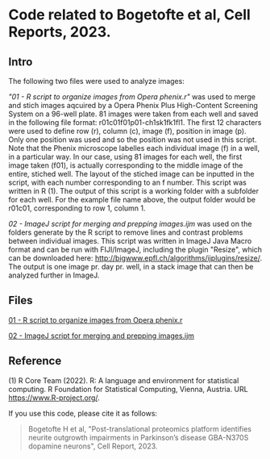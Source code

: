# Code related to Bogetofte et al, Cell Reports, 2023.

## Intro

The following two files were used to analyze images:

*"01 - R script to organize images from Opera phenix.r"* was used to merge and stich images aqcuired by a Opera Phenix Plus High-Content Screening System on a 96-well plate. 81 images were taken from each well and saved in the following file format: r01c01f01p01-ch1sk1fk1fl1. The first 12 characters were used to define row (r), column (c), image (f), position in image (p). Only one position was used and so the position was not used in this script. Note that the Phenix microscope labelles each individual image (f) in a well, in a particular way. In our case, using 81 images for each well, the first image taken (f01), is actually corresponding to the middle image of the entire, stiched well. The layout of the stiched image can be inputted in the script, with each number corresponding to an f number. This script was written in R (1). The output of this script is a working folder with a subfolder for each well. For the example file name above, the output folder would be r01c01, corresponding to row 1, column 1. 

*02 - ImageJ script for merging and prepping images.ijm* was used on the folders generate by the R script to remove lines and contrast problems between individual images. This script was written in ImageJ Java Macro format and can be run with FIJI/ImageJ, including the plugin "Resize", which can be downloaded here: http://bigwww.epfl.ch/algorithms/ijplugins/resize/. The output is one image pr. day pr. well, in a stack image that can then be analyzed further in ImageJ.

## Files

[01 - R script to organize images from Opera phenix.r](https://github.com/mbarnkob/articles/blob/main/2023%20-%20Bogetofte%20-%20Cell%20Reports/01%20-%20R%20script%20to%20organize%20images%20from%20Opera%20phenix.r)

[02 - ImageJ script for merging and prepping images.ijm](https://github.com/mbarnkob/articles/blob/main/2023%20-%20Bogetofte%20-%20Cell%20Reports/02%20-%20ImageJ%20script%20for%20merging%20and%20prepping%20images.ijm)

## Reference

(1) R Core Team (2022). R: A language and environment for statistical computing. R Foundation for Statistical Computing, Vienna, Austria. URL https://www.R-project.org/.

If you use this code, please cite it as follows:

> Bogetofte H et al, "Post-translational proteomics platform identifies neurite outgrowth impairments in Parkinson’s disease GBA-N370S dopamine neurons", Cell Report, 2023.
